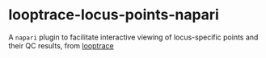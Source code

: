 # looptrace-locus-points-napari
A `napari` plugin to facilitate interactive viewing of locus-specific points and their QC results, from [looptrace](https://github.com/gerlichlab/looptrace)
